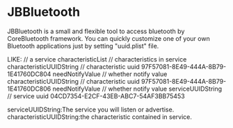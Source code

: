 JBBluetooth
===========

JBBluetooth is a small and flexible tool to access bluetooth by CoreBluetooth framework. You can quickly customize one of your own Bluetooth applications just by setting "uuid.plist" file.

LIKE:
	<?xml version="1.0" encoding="UTF-8"?>
		<!DOCTYPE plist PUBLIC "-//Apple//DTD PLIST 1.0//EN" "http://www.apple.com/DTDs/PropertyList-1.0.dtd">
		<plist version="1.0">
		<array>
			<dict>	//	a service
				<key>characteristicList</key>	//	characteristics in service
				<array>
				<dict>
					<key>characteristicUUIDString</key>	//	characteristic uuid
					<string>97F57081-8E49-444A-8B79-1E41760DC804</string>
					<key>needNotifyValue</key>		//	whether notify value
					<true/>
				</dict>
				<dict>
					<key>characteristicUUIDString</key>	//	characteristic	uuid
					<string>97F57081-8E49-444A-8B79-1E41760DC806</string>
					<key>needNotifyValue</key>		//	whether notify value
					<false/>
				</dict>
			</array>
			<key>serviceUUIDString</key>				//	service uuid
			<string>04CD7354-E2CF-43EB-ABC7-54AF3BB75453</string>
		</dict>
	</array>
	</plist>


serviceUUIDString:The service you will listen or advertise.
characteristicUUIDString:the characteristic contained in service.

